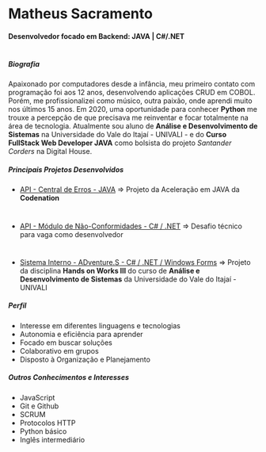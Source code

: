 # Matheus Sacramento
#### Desenvolvedor focado em Backend: **JAVA** | **C#/.NET**
#
##### Biografia
Apaixonado por computadores desde a infância, meu primeiro contato com programação foi aos 12 anos, desenvolvendo aplicações CRUD em COBOL. Porém, me profissionalizei como músico, outra paixão, onde aprendi muito nos últimos 15 anos. Em 2020, uma oportunidade para conhecer **Python** me trouxe a percepção de que precisava me reinventar e focar totalmente na área de tecnologia. Atualmente sou aluno de **Análise e Desenvolvimento de Sistemas** na Universidade do Vale do Itajaí - UNIVALI - e do **Curso FullStack Web Developer JAVA** como bolsista do projeto _Santander Corders_ na Digital House.

##### Principais Projetos Desenvolvidos
- [API - Central de Erros - JAVA](https://github.com/mdsacra/central_de_erros_JAVA) => Projeto da Aceleração em JAVA da **Codenation**
#
- [API - Módulo de Não-Conformidades - C# / .NET](https://github.com/mdsacra/NC_Module) => Desafio técnico para vaga como desenvolvedor
#
- [Sistema Interno - ADventure.S - C# / .NET / Windows Forms](https://github.com/mdsacra/ADS_UNIVALI_Semestre_1/tree/master/HandsOnWork_III/Adventures) => Projeto da disciplina **Hands on Works III** do curso de **Análise e Desenvolvimento de Sistemas** da Universidade do Vale do Itajaí - UNIVALI

##### Perfil
- Interesse em diferentes linguagens e tecnologias
- Autonomia e eficiência para aprender
- Focado em buscar soluções
- Colaborativo em grupos
- Disposto à Organização e Planejamento

##### Outros Conhecimentos e Interesses
- JavaScript
- Git e Github
- SCRUM
- Protocolos HTTP
- Python básico
- Inglês intermediário
